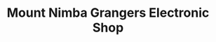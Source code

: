 ---
title: "Mount Nimba Grangers Electronic Shop"
url: /ganta/mount-nimba-grangers-electronic-shop/
shop: electronics
---